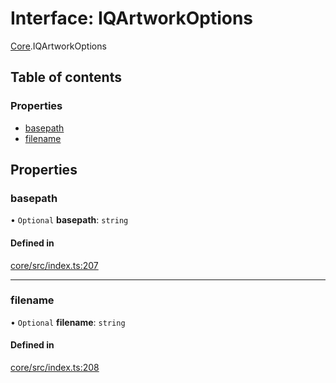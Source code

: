 # Interface: IQArtworkOptions

[Core](../modules/Core.md).IQArtworkOptions

## Table of contents

### Properties

- [basepath](Core.IQArtworkOptions.md#basepath)
- [filename](Core.IQArtworkOptions.md#filename)

## Properties

### basepath

• `Optional` **basepath**: `string`

#### Defined in

[core/src/index.ts:207](https://github.com/iniquitybbs/iniquity/blob/722e6ba/packages/core/src/index.ts#L207)

___

### filename

• `Optional` **filename**: `string`

#### Defined in

[core/src/index.ts:208](https://github.com/iniquitybbs/iniquity/blob/722e6ba/packages/core/src/index.ts#L208)
